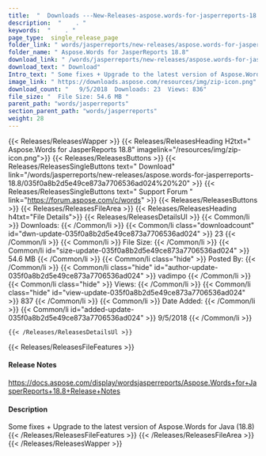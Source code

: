 ```yaml
---
title:  "  Downloads ---New-Releases-aspose.words-for-jasperreports-18.8 . " 
description:  "    . " 
keywords:  "    . " 
page_type:  single_release_page
folder_link: " words/jasperreports/new-releases/aspose.words-for-jasperreports-18.8/"
folder_name: " Aspose.Words for JasperReports 18.8"
download_link: " /words/jasperreports/new-releases/aspose.words-for-jasperreports-18.8/035f0a8b2d5e49ce873a7706536ad024"
download_text: " Download"
Intro_text: " Some fixes + Upgrade to the latest version of Aspose.Words for Java (18.8)"
image_link: " https://downloads.aspose.com/resources/img/zip-icon.png"
download_count: "   9/5/2018  Downloads: 23  Views: 836"
file_size: "  File Size: 54.6 MB "
parent_path: "words/jasperreports"
section_parent_path: "words/jasperreports"
weight: 28 
---
```


{{< Releases/ReleasesWapper >}}
  {{< Releases/ReleasesHeading H2txt=" Aspose.Words for JasperReports 18.8" imagelink="/resources/img/zip-icon.png">}}
  {{< Releases/ReleasesButtons >}}
    {{< Releases/ReleasesSingleButtons text=" Download" link="/words/jasperreports/new-releases/aspose.words-for-jasperreports-18.8/035f0a8b2d5e49ce873a7706536ad024%20%20" >}}
    {{< Releases/ReleasesSingleButtons text=" Support Forum " link="https://forum.aspose.com/c/words" >}}
  {{< Releases/ReleasesButtons >}}
  {{< Releases/ReleasesFileArea >}}
    {{< Releases/ReleasesHeading h4txt="File Details">}}
    {{< Releases/ReleasesDetailsUl >}}
            {{< Common/li  >}} Downloads: {{< /Common/li >}} 
      {{< Common/li class="downloadcount" id="dwn-update-035f0a8b2d5e49ce873a7706536ad024" >}} 23 {{< /Common/li >}} 
      {{< Common/li  >}} File Size: {{< /Common/li >}} 
      {{< Common/li id="size-update-035f0a8b2d5e49ce873a7706536ad024" >}} 54.6 MB {{< /Common/li >}} 
      {{< Common/li  class="hide" >}} Posted By: {{< /Common/li >}} 
      {{< Common/li class="hide" id="author-update-035f0a8b2d5e49ce873a7706536ad024" >}} vadimpo {{< /Common/li >}} 
      {{< Common/li class="hide"  >}} Views: {{< /Common/li >}} 
      {{< Common/li class="hide" id="view-update-035f0a8b2d5e49ce873a7706536ad024" >}} 837 {{< /Common/li >}} 
      {{< Common/li  >}} Date Added: {{< /Common/li >}} 
      {{< Common/li id="added-update-035f0a8b2d5e49ce873a7706536ad024" >}} 9/5/2018 {{< /Common/li >}} 

    {{< /Releases/ReleasesDetailsUl >}}

  {{< Releases/ReleasesFileFeatures >}}
      <h4>Release Notes</h4><div><a href="https://docs.aspose.com/display/wordsjasperreports/Aspose.Words+for+JasperReports+18.8+Release+Notes">https://docs.aspose.com/display/wordsjasperreports/Aspose.Words+for+JasperReports+18.8+Release+Notes</a></div><h4>Description</h4><div class="HTMLDescription">Some fixes + Upgrade to the latest version of Aspose.Words for Java (18.8)</div>
  {{< /Releases/ReleasesFileFeatures >}}
 {{< /Releases/ReleasesFileArea >}}
{{< /Releases/ReleasesWapper >}}


